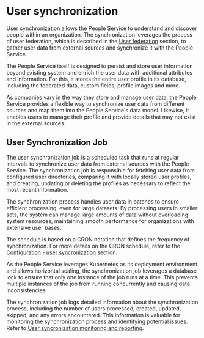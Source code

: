 # User synchronization

User synchronization allows the People Service to understand and discover people within an organization. The synchronization leverages the process of user federation, which is described in the [User federation](./user_federation.md) section, to gather user data from external sources and synchronize it with the People Service.

The People Service itself is designed to persist and store user information beyond existing system and enrich the user data with additional attributes and information. For this, it stores the entire user profile in its database, including the federated data, custom fields, profile images and more.

As companies vary in the way they store and manage user data, the People Service provides a flexible way to synchronize user data from different sources and map them into the People Service's data model. Likewise, it enables users to manage their profile and provide details that may not exist in the external sources.

## User Synchronization Job

The user synchronization job is a scheduled task that runs at regular intervals to synchronize user data from external sources with the People Service. The synchronization job is responsible for fetching user data from configured user directories, comparing it with locally stored user profiles, and creating, updating or deleting the profiles as necessary to reflect the most recent information.

The synchronization process handles user data in batches to ensure efficient processing, even for large datasets. By processing users in smaller sets, the system can manage large amounts of data without overloading system resources, maintaining smooth performance for organizations with extensive user bases.

The schedule is based on a CRON notation that defines the frequency of synchronization. For more details on the CRON schedule, refer to the [Configuration - user syncronization](../../deployment/configuration/index.md#user-synchronization-configuration) section.

As the People Service leverages Kubernetes as its deployment environment and allows horizontal scaling, the synchronization job leverages a database lock to ensure that only one instance of the job runs at a time. This prevents multiple instances of the job from running concurrently and causing data inconsistencies.

The synchronization job logs detailed information about the synchronization process, including the number of users processed, created, updated, skipped, and any errors encountered. This information is valuable for monitoring the synchronization process and identifying potential issues. Refer to [User syncronization monitoring and reporting](./user_synchronization_monitoring_reporting.md).

